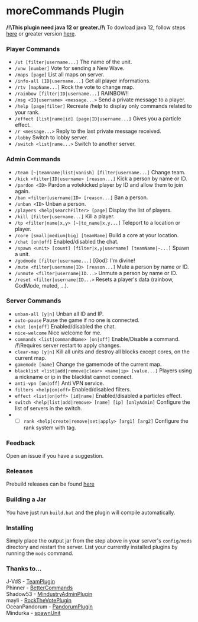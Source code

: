 # moreCommands Plugin
**/!\\This plugin need java 12 or greater./!\\** To dowload java 12, follow steps [here](https://www.oracle.com/fr/java/technologies/javase/jdk12-archive-downloads.html) or greater version [here](https://www.oracle.com/java/technologies/downloads/).

### Player Commands
* `/ut [filter|username...]` The name of the unit.
* `/vnw [number]` Vote for sending a New Wave.
* `/maps [page]` List all maps on server.
* `/info-all [ID|username...]` Get all player informations.
* `/rtv [mapName...]` Rock the vote to change map.
* `/rainbow [filter|ID|username...]` RAINBOW!!
* `/msg <ID|username> <message...>` Send a private message to a player.
* `/help [page|filter]` Recreate /help to display only commands related to your rank.
* `/effect [list|name|id] [page|ID|username...]` Gives you a particle effect.
* `/r <message...>` Reply to the last private message received.
* `/lobby` Switch to lobby server.
* `/switch <list|name...>` Switch to another server.

### Admin Commands
* `/team [~|teamname|list|vanish] [filter|username...]` Change team.
* `/kick <filter|ID|username> [reason...]` Kick a person by name or ID.
* `/pardon <ID>` Pardon a votekicked player by ID and allow them to join again.
* `/ban <filter|username|ID> [reason...]`  Ban a person.
* `/unban <ID>` Unban a person.
* `/players <help|searchFilter> [page]` Display the list of players.
* `/kill [filter|username...]` Kill a player.
* `/tp <filter|name|x,y> [~|to_name|x,y...]` Teleport to a location or player.
* `/core [small|medium|big] [teamName]` Build a core at your location.
* `/chat [on|off]` Enabled/disabled the chat.
* `/spawn <unit> [count] [filter|x,y|username] [teamName|~...]` Spawn a unit.
* `/godmode [filter|username...]` [God]: I'm divine!
* `/mute <filter|username|ID> [reason...]` Mute a person by name or ID.
* `/unmute <filter|username|ID...>` Unmute a person by name or ID.
* `/reset <filter|username|ID...>` Resets a player's data (rainbow, GodMode, muted, ...).

### Server Commands
* `unban-all [y|n]` Unban all ID and IP.
* `auto-pause` Pause the game if no one is connected.
* `chat [on|off]` Enabled/disabled the chat.
* `nice-welcome` Nice welcome for me.
* `commands <list|commandName> [on|off]` Enable/Disable a command. /!\\Requires server restart to apply changes.
* `clear-map [y|n]` Kill all units and destroy all blocks except cores, on the current map.
* `gamemode [name]` Change the gamemode of the current map.
* `blacklist <list|add|remove|clear> <name|ip> [value...]` Players using a nickname or ip in the blacklist cannot connect.
* `anti-vpn [on|off]` Anti VPN service.
* `filters <help|on|off>` Enabled/disabled filters.
* `effect <list|on|off> [id|name]` Enabled/disabled a particles effect.
* `switch <help|list|add|remove> [name] [ip] [onlyAdmin]` Configure the list of servers in the switch.
* - [ ] `rank <help|create|remove|set|apply> [arg1] [arg2]` Configure the rank system with tag.

### Feedback
Open an issue if you have a suggestion.

### Releases
Prebuild releases can be found [here](https://github.com/ZetaMap/moreCommands/releases) 

### Building a Jar 
You have just run `build.bat` and the plugin will compile automatically.


### Installing
Simply place the output jar from the step above in your server's `config/mods` directory and restart the server.
List your currently installed plugins by running the `mods` command.

### Thanks to...
J-VdS - [TeamPlugin](https://github.com/J-VdS/TeamPlugin)<br>
Phinner - [BetterCommands](https://github.com/Phinner/BetterCommands)<br>
Shadow53 - [MindustryAdminPlugin](https://github.com/Shadow53/MindustryAdminPlugin)<br>
mayli - [RockTheVotePlugin](https://github.com/mayli/RockTheVotePlugin)<br>
OceanPandorum - [PandorumPlugin](https://github.com/OceanPandorum/PandorumPlugin)<br>
Mindurka - [spawnUnit](https://github.com/Mindurka/spawnUnit)
